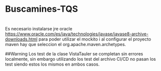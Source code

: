 # Buscamines-TQS
#
Es necesario instalarse jre oracle https://www.oracle.com/es/java/technologies/javase/javase8-archive-downloads.html para poder utilizar el mockito i al configurar el proyecto maven hay que seleccion el org.apache.maven.archetypes.

##Warning
Los test de la clase VistaTauler se completan sin errores localmente, sin embargo utilizando los test del archivo CI/CD no pasan los test siendo estos los mismos en ambos casos.
